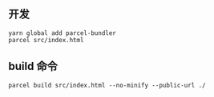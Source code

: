## 开发

```
yarn global add parcel-bundler
parcel src/index.html
```

## build 命令

```
parcel build src/index.html --no-minify --public-url ./

```

